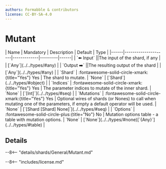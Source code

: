 ```yaml
---
authors: Formabble & contributors
license: CC-BY-SA-4.0
---
```



# Mutant

<div class="sh-parameters" markdown="1">
| Name | Mandatory | Description | Default | Type |
|------|---------------------|-------------|---------|------|
| `⬅️ Input` ||The input of the shard, if any | | [`Any`](../../types/#any) |
| `Output ➡️` ||The resulting output of the shard | | [`Any`](../../types/#any) |
| `Shard` | :fontawesome-solid-circle-xmark:{title="Yes"} Yes  | The shard to mutate. | `None` | [`Shard`](../../types/#object) |
| `Indices` | :fontawesome-solid-circle-xmark:{title="Yes"} Yes  | The parameter indices to mutate of the inner shard. | `None` | [`[Int]`](../../types/#seq) |
| `Mutations` | :fontawesome-solid-circle-xmark:{title="Yes"} Yes  | Optional wires of shards (or Nones) to call when mutating one of the parameters, if empty a default operator will be used. | `None` | [`[Shard [Shard] None]`](../../types/#seq) |
| `Options` | :fontawesome-solid-circle-plus:{title="No"} No  | Mutation options table - a table with mutation options. | `None` | [`None`](../../types/#none)[`{Any}`](../../types/#table) |

</div>



## Details

--8<-- "details/shards/General/Mutant.md"


--8<-- "includes/license.md"

